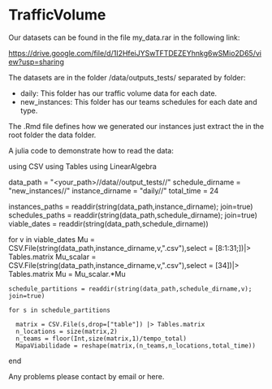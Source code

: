 # TrafficVolume

Our datasets can be found in the file my_data.rar in the following link:

https://drive.google.com/file/d/1I2HfeiJYSwTFTDEZEYhnkg6wSMio2D65/view?usp=sharing

The datasets are in the folder /data/outputs_tests/ separated by folder:
- daily: This folder has our traffic volume data for each date.
- new_instances: This folder has our teams schedules for each date and type.

The .Rmd file defines how we generated our instances just extract the in the root folder the data folder.

A julia code to demonstrate how to read the data:

  using CSV
  using Tables
  using LinearAlgebra

  data_path = "<your_path>//data//output_tests//"
  schedule_dirname = "new_instances//"
  instance_dirname = "daily//"
  total_time = 24

  instances_paths = readdir(string(data_path,instance_dirname); join=true)
  schedules_paths = readdir(string(data_path,schedule_dirname); join=true)
  viable_dates = readdir(string(data_path,schedule_dirname))

  for v in viable_dates
    Mu = CSV.File(string(data_path,instance_dirname,v,".csv"),select = [8:1:31;])|> Tables.matrix
    Mu_scalar = CSV.File(string(data_path,instance_dirname,v,".csv"),select = [34])|> Tables.matrix
    Mu = Mu_scalar.*Mu
    
    schedule_partitions = readdir(string(data_path,schedule_dirname,v); join=true)
 
    for s in schedule_partitions

      matrix = CSV.File(s,drop=["table"]) |> Tables.matrix
      n_locations = size(matrix,2)
      n_teams = floor(Int,size(matrix,1)/tempo_total)
      MapaViabilidade = reshape(matrix,(n_teams,n_locations,total_time))
  end
  
Any problems please contact by email or here.



